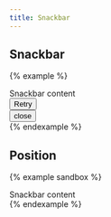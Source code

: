 ```yaml
---
title: Snackbar
---
```


## Snackbar

{% example %}
<div class="snackbar">
  <div class="display-flex align-items-center">
    <div class="padding-3 flex-grow-1">
      Snackbar content
    </div>
    <div class="">
      <button type="button" class="button button--text">Retry</button>
    </div>
    <div class="padding-1">
      <button type="button" class="button button--icon">
        <span class="material-icons">close</span>
      </button>
    </div>
  </div>
</div>
{% endexample %}

## Position

{% example sandbox %}
<div class="snackbar-container">
  <div class="snackbar">
    <div class="padding-3">
      Snackbar content
    </div>
  </div>
</div>
{% endexample %}
